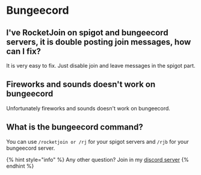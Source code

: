 # Bungeecord

## I've RocketJoin on spigot and bungeecord servers, it is double posting join messages, how can I fix?

It is very easy to fix. Just disable join and leave messages in the spigot part.

## Fireworks and sounds doesn't work on bungeecord

Unfortunately fireworks and sounds doesn't work on bungeecord.

## What is the bungeecord command?

You can use `/rocketjoin or /rj` for your spigot servers and `/rjb` for your bungeecord server.

{% hint style="info" %}
Any other question? Join in my [discord server](https://to.lorenzo0111.me/discord)
{% endhint %}
